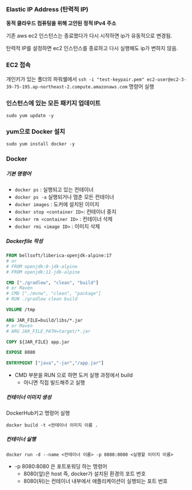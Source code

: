 ### Elastic IP Address (탄력적 IP)

**동적 클라우드 컴퓨팅을 위해 고안된 정적 IPv4 주소**

기존 aws ec2 인스턴스는 종료했다가 다시 시작하면 ip가 유동적으로 변경됨.

탄력적 IP를 설정하면 ec2 인스턴스를 종료하고 다시 실행해도 ip가 변하지 않음.



### EC2 접속

개인키가 있는 폴더의 파워쉘에서 `ssh -i "test-keypair.pem" ec2-user@ec2-3-39-75-195.ap-northeast-2.compute.amazonaws.com` 명령어 실행



### 인스턴스에 있는 모든 패키지 업데이트

`sudo yum update -y`



### yum으로 Docker 설치

`sudo yum install docker -y`



### Docker



##### 기본 명령어

- `docker ps` : 실행되고 있는 컨테이너
- `docker ps -a` 실행되거나 멈춘 모든 컨테이너
- `docker images` : 도커에 설치된 이미지
- `docker stop <container ID>`: 컨테이너 중지
- `docker rm <container ID>` : 컨테이너 삭제
- `docker rmi <image ID>` : 이미지 삭제



##### Dockerfile 작성

```dockerfile
FROM bellsoft/liberica-openjdk-alpine:17
# or
# FROM openjdk:8-jdk-alpine
# FROM openjdk:11-jdk-alpine

CMD ["./gradlew", "clean", "build"]
# or Maven
# CMD ["./mvnw", "clean", "package"]
# RUN ./gradlew clean build

VOLUME /tmp

ARG JAR_FILE=build/libs/*.jar
# or Maven
# ARG JAR_FILE_PATH=target/*.jar

COPY ${JAR_FILE} app.jar

EXPOSE 8080

ENTRYPOINT ["java","-jar","/app.jar"]
```

- CMD 부분을 RUN 으로 하면 도커 실행 과정에서 build
  - 아니면 직접 빌드해주고 실행



##### 컨테이너 이미지 생성

DockerHub키고 명령어 실행

`docker build -t <컨테이너 이미지 이름 .`



##### 컨테이너 실행

`docker run -d --name <컨테이너 이름> -p 8080:8080 <실행할 이미지 이름>`

- -p 8080:8080 은 포트포워딩 하는 명령어
  - 8080(앞)은 host 즉, docker가 설치된 환경의 포트 번호
  - 8080(뒤)는 컨테이너 내부에서 애플리케이션이 실행되는 포트 번호